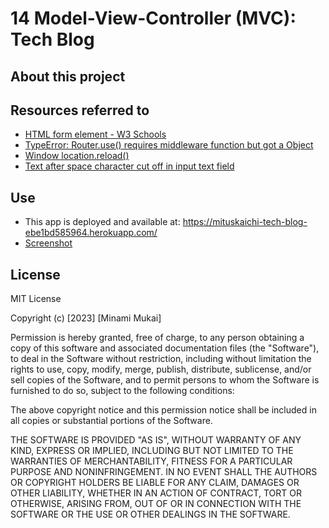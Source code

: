 # 14 Model-View-Controller (MVC): Tech Blog

## About this project

## Resources referred to

- [HTML form element - W3 Schools](https://www.w3schools.com/html/tryit.asp?filename=tryhtml_form_submit)
- [TypeError: Router.use() requires middleware function but got a Object](https://stackoverflow.com/questions/27465850/typeerror-router-use-requires-middleware-function-but-got-a-object)
- [Window location.reload()](https://www.w3schools.com/jsref/met_loc_reload.asp)
- [Text after space character cut off in input text field](https://stackoverflow.com/questions/54799469/text-after-space-character-cut-off-in-input-text-field-when-reloading-php-script)

## Use

- This app is deployed and available at: https://mituskaichi-tech-blog-ebe1bd585964.herokuapp.com/
- [Screenshot](https://github.com/mitsukaichi/note-taker/assets/45612744/cbfc2b29-4f11-46f8-9258-9e23f697cd97)

## License

MIT License

Copyright (c) [2023] [Minami Mukai]

Permission is hereby granted, free of charge, to any person obtaining a copy of this software and associated documentation files (the "Software"), to deal in the Software without restriction, including without limitation the rights to use, copy, modify, merge, publish, distribute, sublicense, and/or sell copies of the Software, and to permit persons to whom the Software is furnished to do so, subject to the following conditions:

The above copyright notice and this permission notice shall be included in all copies or substantial portions of the Software.

THE SOFTWARE IS PROVIDED "AS IS", WITHOUT WARRANTY OF ANY KIND, EXPRESS OR IMPLIED, INCLUDING BUT NOT LIMITED TO THE WARRANTIES OF MERCHANTABILITY, FITNESS FOR A PARTICULAR PURPOSE AND NONINFRINGEMENT. IN NO EVENT SHALL THE AUTHORS OR COPYRIGHT HOLDERS BE LIABLE FOR ANY CLAIM, DAMAGES OR OTHER LIABILITY, WHETHER IN AN ACTION OF CONTRACT, TORT OR OTHERWISE, ARISING FROM, OUT OF OR IN CONNECTION WITH THE SOFTWARE OR THE USE OR OTHER DEALINGS IN THE SOFTWARE.